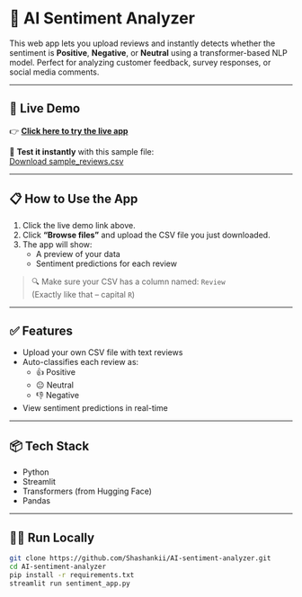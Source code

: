 
# 🧠 AI Sentiment Analyzer

This web app lets you upload reviews and instantly detects whether the sentiment is **Positive**, **Negative**, or **Neutral** using a transformer-based NLP model. Perfect for analyzing customer feedback, survey responses, or social media comments.

---

## 🚀 Live Demo

👉 **[Click here to try the live app](https://ai-sentiment-analyzer-kkczqwgftyzpwxd4wv6vam.streamlit.app/)**

📂 **Test it instantly** with this sample file:  
[Download sample_reviews.csv](https://raw.githubusercontent.com/Shashankii/AI-sentiment-analyzer/main/sample_reviews.csv)

---

## 📋 How to Use the App

1. Click the live demo link above.
2. Click **“Browse files”** and upload the CSV file you just downloaded.
3. The app will show:
   - A preview of your data
   - Sentiment predictions for each review

> 🔍 Make sure your CSV has a column named: `Review`  
(Exactly like that – capital `R`)

---

## ✅ Features

- Upload your own CSV file with text reviews
- Auto-classifies each review as:
  - 👍 Positive
  - 😐 Neutral
  - 👎 Negative
- View sentiment predictions in real-time


---

## 📦 Tech Stack

- Python
- Streamlit
- Transformers (from Hugging Face)
- Pandas

---

## 🧑‍💻 Run Locally

```bash
git clone https://github.com/Shashankii/AI-sentiment-analyzer.git
cd AI-sentiment-analyzer
pip install -r requirements.txt
streamlit run sentiment_app.py


